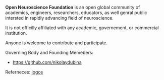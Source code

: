 **Open Neuroscience Foundation** is an open global community of academics, engineers, researchers, educators, as well genral public intersted in rapidly advancing field of neuroscience.

It is not officilly affiliated with any academic, governement, or commercial institution.

Anyone is welcome to contribute and participate.

Governing Body and Founding Memebers:
- https://github.com/nikolaydubina

Referneces: [logos](https://github.com/open-neuroscience-foundation/.github/tree/main/logo)
